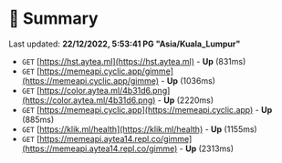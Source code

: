 # 📖 Summary
Last updated: **22/12/2022, 5:53:41 PG "Asia/Kuala_Lumpur"**

- `GET` [https://hst.aytea.ml](https://hst.aytea.ml) - **Up** (831ms)
- `GET` [https://memeapi.cyclic.app/gimme](https://memeapi.cyclic.app/gimme) - **Up** (1036ms)
- `GET` [https://color.aytea.ml/4b31d6.png](https://color.aytea.ml/4b31d6.png) - **Up** (2220ms)
- `GET` [https://memeapi.cyclic.app](https://memeapi.cyclic.app) - **Up** (885ms)
- `GET` [https://klik.ml/health](https://klik.ml/health) - **Up** (1155ms)
- `GET` [https://memeapi.aytea14.repl.co/gimme](https://memeapi.aytea14.repl.co/gimme) - **Up** (2313ms)
